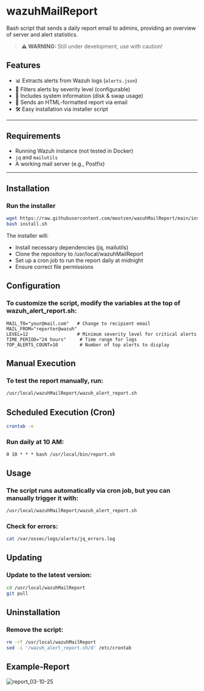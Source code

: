 # wazuhMailReport
Bash script that sends a daily report email to admins, providing an overview of server and alert statistics.

> **⚠️ WARNING:** Still under development, use with caution!

## Features
- 📊 Extracts alerts from Wazuh logs (`alerts.json`)
- 🚨 Filters alerts by severity level (configurable)
- 💾 Includes system information (disk & swap usage)
- 📩 Sends an HTML-formatted report via email
- 🛠️ Easy installation via installer script

---

## Requirements
- Running Wazuh instance (not tested in Docker)
- `jq` and `mailutils`
- A working mail server (e.g., Postfix)

---

## Installation
### **Run the installer**
```bash
wget https://raw.githubusercontent.com/mootzen/wazuhMailReport/main/install.sh
bash install.sh
```
The installer will:

- Install necessary dependencies (jq, mailutils)
- Clone the repository to /usr/local/wazuhMailReport
- Set up a cron job to run the report daily at midnight
- Ensure correct file permissions

## Configuration

### To customize the script, modify the variables at the top of wazuh_alert_report.sh:
```
MAIL_TO="your@mail.com"   # Change to recipient email
MAIL_FROM="reporter@wazuh"
LEVEL=12                  # Minimum severity level for critical alerts
TIME_PERIOD="24 hours"     # Time range for logs
TOP_ALERTS_COUNT=10        # Number of top alerts to display
```

## Manual Execution

### To test the report manually, run:

```bash
/usr/local/wazuhMailReport/wazuh_alert_report.sh
```

## Scheduled Execution (Cron)
```bash
crontab -e
```
### Run daily at 10 AM:
```
0 10 * * * bash /usr/local/bin/report.sh
```

## Usage

### The script runs automatically via cron job, but you can manually trigger it with:

```bash
/usr/local/wazuhMailReport/wazuh_alert_report.sh
```
### Check for errors:

```bash
cat /var/ossec/logs/alerts/jq_errors.log
```

## Updating

### Update to the latest version:

```bash
cd /usr/local/wazuhMailReport
git pull
```

## Uninstallation

### Remove the script:
``` bash
rm -rf /usr/local/wazuhMailReport
sed -i '/wazuh_alert_report.sh/d' /etc/crontab
```

## Example-Report
![report_03-10-25](https://github.com/user-attachments/assets/af721402-54c7-4e64-8161-404799501cfb)
